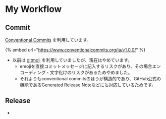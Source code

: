 # My Workflow

## Commit

[Conventional Commits](https://www.conventionalcommits.org/ja/v1.0.0/) を利用しています。

{% embed url="https://www.conventionalcommits.org/ja/v1.0.0/" %}

* 以前は [gitmoji](https://gitmoji.dev/) を利用していましたが、現在はやめています。
  * emojiを直接コミットメッセージに記入するリスクがあり、その場合エンコーディング・文字化けのリスクがあるためやめました。
  * それよりもconventional commitsのほうが構造的であり、GitHub公式の機能であるGenerated Release Noteなどにも対応しているためです。

## Release

*
